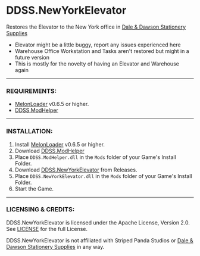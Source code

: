 # DDSS.NewYorkElevator
Restores the Elevator to the New York office in [Dale & Dawson Stationery Supplies](https://store.steampowered.com/app/2920570/Dale__Dawson_Stationery_Supplies/)

- Elevator might be a little buggy, report any issues experienced here
- Warehouse Office Workstation and Tasks aren't restored but might in a future version
- This is mostly for the novelty of having an Elevator and Warehouse again


---

### REQUIREMENTS:

- [MelonLoader](https://github.com/LavaGang/MelonLoader/releases) v0.6.5 or higher.
- [DDSS.ModHelper](https://github.com/HerpDerpinstine/DDSS.ModHelper/releases)

---

### INSTALLATION:

1) Install [MelonLoader](https://github.com/LavaGang/MelonLoader/releases) v0.6.5 or higher.
2) Download [DDSS.ModHelper](https://github.com/HerpDerpinstine/DDSS.ModHelper/releases)
3) Place ``DDSS.ModHelper.dll`` in the ``Mods`` folder of your Game's Install Folder.
4) Download [DDSS.NewYorkElevator](https://github.com/HerpDerpinstine/DDSS.NewYorkElevator/releases) from Releases.
5) Place ``DDSS.NewYorkElevator.dll`` in the ``Mods`` folder of your Game's Install Folder.
6) Start the Game.

---

### LICENSING & CREDITS:

DDSS.NewYorkElevator is licensed under the Apache License, Version 2.0. See [LICENSE](https://github.com/HerpDerpinstine/DDSS.NewYorkElevator/blob/main/LICENSE.md) for the full License.

DDSS.NewYorkElevator is not affiliated with Striped Panda Studios or [Dale & Dawson Stationery Supplies](https://store.steampowered.com/app/2920570/Dale__Dawson_Stationery_Supplies/) in any way.
